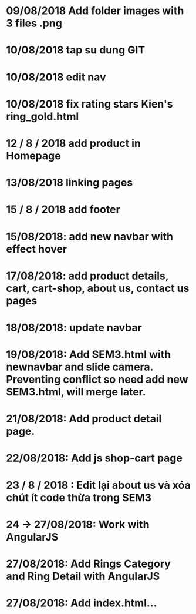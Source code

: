 
# 09/08/2018 Add folder images with 3 files .png
# 10/08/2018 tap su dung GIT
# 10/08/2018 edit nav
# 10/08/2018 fix rating stars Kien's ring_gold.html
# 12 / 8 / 2018 add product in Homepage
# 13/08/2018 linking pages
# 15 / 8 / 2018 add footer
# 15/08/2018: add new navbar with effect hover
# 17/08/2018: add product details, cart, cart-shop, about us, contact us pages
# 18/08/2018: update navbar
# 19/08/2018: Add SEM3.html with newnavbar and slide camera. Preventing conflict so need add new SEM3.html, will merge later.
# 21/08/2018: Add product detail page.
# 22/08/2018: Add js shop-cart page
# 23 / 8 / 2018 : Edit lại about us và xóa chút ít code thừa trong SEM3
# 24 -> 27/08/2018: Work with AngularJS
# 27/08/2018: Add Rings Category and Ring Detail with AngularJS
# 27/08/2018: Add index.html...
